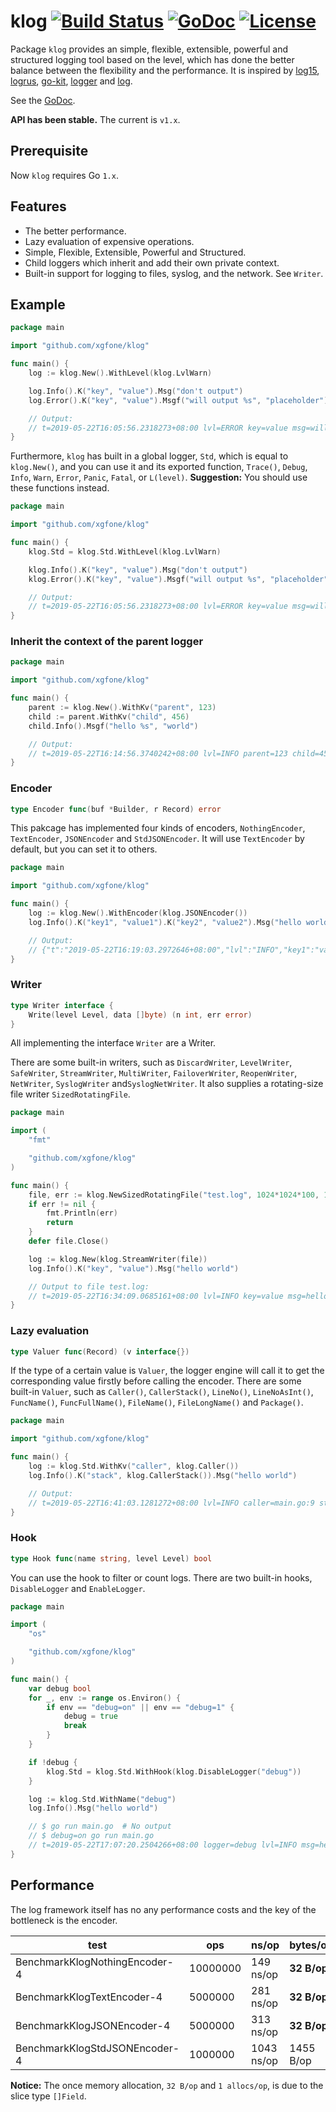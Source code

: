 # klog [![Build Status](https://travis-ci.org/xgfone/klog.svg?branch=master)](https://travis-ci.org/xgfone/klog) [![GoDoc](https://godoc.org/github.com/xgfone/klog?status.svg)](http://godoc.org/github.com/xgfone/klog) [![License](https://img.shields.io/badge/License-Apache%202.0-blue.svg?style=flat-square)](https://raw.githubusercontent.com/xgfone/klog/master/LICENSE)

Package `klog` provides an simple, flexible, extensible, powerful and structured logging tool based on the level, which has done the better balance between the flexibility and the performance. It is inspired by [log15](https://github.com/inconshreveable/log15), [logrus](https://github.com/sirupsen/logrus), [go-kit](https://github.com/go-kit/kit), [logger](https://github.com/xgfone/logger) and [log](https://github.com/go-playground/log).

See the [GoDoc](https://godoc.org/github.com/xgfone/klog).

**API has been stable.** The current is `v1.x`.


## Prerequisite

Now `klog` requires Go `1.x`.


## Features

- The better performance.
- Lazy evaluation of expensive operations.
- Simple, Flexible, Extensible, Powerful and Structured.
- Child loggers which inherit and add their own private context.
- Built-in support for logging to files, syslog, and the network. See `Writer`.


## Example

```go
package main

import "github.com/xgfone/klog"

func main() {
	log := klog.New().WithLevel(klog.LvlWarn)

	log.Info().K("key", "value").Msg("don't output")
	log.Error().K("key", "value").Msgf("will output %s", "placeholder")

	// Output:
	// t=2019-05-22T16:05:56.2318273+08:00 lvl=ERROR key=value msg=will output placeholder
}
```

Furthermore, `klog` has built in a global logger, `Std`, which is equal to `klog.New()`, and you can use it and its exported function, `Trace()`, `Debug`, `Info`, `Warn`, `Error`, `Panic`, `Fatal`, or `L(level)`. **Suggestion:** You should use these functions instead.

```go
package main

import "github.com/xgfone/klog"

func main() {
	klog.Std = klog.Std.WithLevel(klog.LvlWarn)

	klog.Info().K("key", "value").Msg("don't output")
	klog.Error().K("key", "value").Msgf("will output %s", "placeholder")

	// Output:
	// t=2019-05-22T16:05:56.2318273+08:00 lvl=ERROR key=value msg=will output placeholder
}
```

### Inherit the context of the parent logger

```go
package main

import "github.com/xgfone/klog"

func main() {
	parent := klog.New().WithKv("parent", 123)
	child := parent.WithKv("child", 456)
	child.Info().Msgf("hello %s", "world")

	// Output:
	// t=2019-05-22T16:14:56.3740242+08:00 lvl=INFO parent=123 child=456 msg=hello world
}
```

### Encoder

```go
type Encoder func(buf *Builder, r Record) error
```

This pakcage has implemented four kinds of encoders, `NothingEncoder`, `TextEncoder`, `JSONEncoder` and `StdJSONEncoder`. It will use `TextEncoder` by default, but you can set it to others.

```go
package main

import "github.com/xgfone/klog"

func main() {
	log := klog.New().WithEncoder(klog.JSONEncoder())
	log.Info().K("key1", "value1").K("key2", "value2").Msg("hello world")

	// Output:
	// {"t":"2019-05-22T16:19:03.2972646+08:00","lvl":"INFO","key1":"value1","key2":"value2","msg":"hello world"}
}
```

### Writer

```go
type Writer interface {
	Write(level Level, data []byte) (n int, err error)
}
```

All implementing the interface `Writer` are a Writer.

There are some built-in writers, such as `DiscardWriter`, `LevelWriter`, `SafeWriter`, `StreamWriter`, `MultiWriter`, `FailoverWriter`, `ReopenWriter`, `NetWriter`, `SyslogWriter` and`SyslogNetWriter`. It also supplies a rotating-size file writer `SizedRotatingFile`.

```go
package main

import (
	"fmt"

	"github.com/xgfone/klog"
)

func main() {
	file, err := klog.NewSizedRotatingFile("test.log", 1024*1024*100, 100)
	if err != nil {
		fmt.Println(err)
		return
	}
	defer file.Close()

	log := klog.New(klog.StreamWriter(file))
	log.Info().K("key", "value").Msg("hello world")

	// Output to file test.log:
	// t=2019-05-22T16:34:09.0685161+08:00 lvl=INFO key=value msg=hello world
}
```


### Lazy evaluation

```go
type Valuer func(Record) (v interface{})
```

If the type of a certain value is `Valuer`, the logger engine will call it to get the corresponding value firstly before calling the encoder. There are some built-in `Valuer`, such as `Caller()`, `CallerStack()`, `LineNo()`, `LineNoAsInt()`, `FuncName()`, `FuncFullName()`, `FileName()`, `FileLongName()` and `Package()`.


```go
package main

import "github.com/xgfone/klog"

func main() {
	log := klog.Std.WithKv("caller", klog.Caller())
	log.Info().K("stack", klog.CallerStack()).Msg("hello world")

	// Output:
	// t=2019-05-22T16:41:03.1281272+08:00 lvl=INFO caller=main.go:9 stack=[main.go:9] msg=hello world
}
```

### Hook

```go
type Hook func(name string, level Level) bool
```

You can use the hook to filter or count logs. There are two built-in hooks, `DisableLogger` and `EnableLogger`.

```go
package main

import (
	"os"

	"github.com/xgfone/klog"
)

func main() {
	var debug bool
	for _, env := range os.Environ() {
		if env == "debug=on" || env == "debug=1" {
			debug = true
			break
		}
	}

	if !debug {
		klog.Std = klog.Std.WithHook(klog.DisableLogger("debug"))
	}

	log := klog.Std.WithName("debug")
	log.Info().Msg("hello world")

	// $ go run main.go  # No output
	// $ debug=on go run main.go
	// t=2019-05-22T17:07:20.2504266+08:00 logger=debug lvl=INFO msg=hello world
}
```

## Performance

The log framework itself has no any performance costs and the key of the bottleneck is the encoder.

|  test   | ops | ns/op | bytes/op | allocs/op
|---------|-----|-------|----------|-----------
|BenchmarkKlogNothingEncoder-4     | 10000000  |  149 ns/op | **32 B/op** |  **1 allocs/op**
|BenchmarkKlogTextEncoder-4        |  5000000  |  281 ns/op | **32 B/op** |  **1 allocs/op**
|BenchmarkKlogJSONEncoder-4        |  5000000  |  313 ns/op | **32 B/op** |  **1 allocs/op**
|BenchmarkKlogStdJSONEncoder-4     |  1000000  | 1043 ns/op | 1455 B/op   | 22 allocs/op

**Notice:** The once memory allocation, `32 B/op` and `1 allocs/op`, is due to the slice type `[]Field`.
